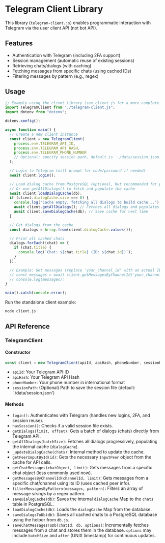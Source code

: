 # Telegram Client Library

This library (`telegram-client.js`) enables programmatic interaction with Telegram via the user client API (not bot API).

## Features

- Authentication with Telegram (including 2FA support)
- Session management (automatic reuse of existing sessions)
- Retrieving chats/dialogs (with caching)
- Fetching messages from specific chats (using cached IDs)
- Filtering messages by pattern (e.g., regex)

## Usage

```javascript
// Example using the client library (see client.js for a more complete example)
import TelegramClient from "./telegram-client.js";
import dotenv from "dotenv";

dotenv.config();

async function main() {
  // Create a new client instance
  const client = new TelegramClient(
    process.env.TELEGRAM_API_ID,
    process.env.TELEGRAM_API_HASH,
    process.env.TELEGRAM_PHONE_NUMBER
    // Optional: specify session path, default is './data/session.json'
  );

  // Login to Telegram (will prompt for code/password if needed)
  await client.login();

  // Load dialog cache from PostgreSQL (optional, but recommended for performance)
  // Or use getAllDialogs() to fetch and populate the cache
  await client.loadDialogCache(db);
  if (client.dialogCache.size === 0) {
    console.log("Cache empty, fetching all dialogs to build cache...");
    await client.getAllDialogs(); // Fetches all dialogs and populates cache
    await client.saveDialogCache(db); // Save cache for next time
  }

  // Get dialogs from the cache
  const dialogs = Array.from(client.dialogCache.values());

  // Print all cached chats
  dialogs.forEach((chat) => {
    if (chat.title) {
      console.log(`Chat: ${chat.title} (ID: ${chat.id})`);
    }
  });

  // Example: Get messages (replace 'your_channel_id' with an actual ID from the cache)
  // const messages = await client.getMessagesByChannelId('your_channel_id', 50);
  // console.log(messages);
}

main().catch(console.error);
```

Run the standalone client example:

```bash
node client.js
```

## API Reference

### TelegramClient

#### Constructor

```javascript
const client = new TelegramClient(apiId, apiHash, phoneNumber, sessionPath);
```

- `apiId`: Your Telegram API ID
- `apiHash`: Your Telegram API Hash
- `phoneNumber`: Your phone number in international format
- `sessionPath`: (Optional) Path to save the session file (default: './data/session.json')

#### Methods

- `login()`: Authenticates with Telegram (handles new logins, 2FA, and session reuse).
- `hasSession()`: Checks if a valid session file exists.
- `getDialogs(limit, offset)`: Gets a batch of dialogs (chats) directly from Telegram API.
- `getAllDialogs(batchSize)`: Fetches all dialogs progressively, populating the internal cache (`dialogCache`).
- `_updateDialogCache(chats)`: Internal method to update the cache.
- `getPeerInputById(id)`: Gets the necessary `InputPeer` object from the cache for API calls.
- `getChatMessages(chatObject, limit)`: Gets messages from a specific chat _object_ (less commonly used now).
- `getMessagesByChannelId(channelId, limit)`: Gets messages from a specific chat/channel using its ID (uses cached peer info).
- `filterMessagesByPattern(messages, pattern)`: Filters an array of message _strings_ by a regex pattern.
- `saveDialogCache(db)`: Saves the internal `dialogCache` Map to the `chats` table in PostgreSQL.
- `loadDialogCache(db)`: Loads the `dialogCache` Map from the database.
- `saveDialogsToDb(db)`: Saves all cached chats to a PostgreSQL database using the helper from `db.js`.
- `saveChatMessagesToDb(chatId, db, options)`: Incrementally fetches messages from a chat and stores them in the database. `options` may include `batchSize` and `after` (UNIX timestamp) for continuous updates.
